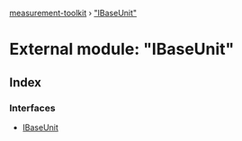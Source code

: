 [measurement-toolkit](../README.md) › ["IBaseUnit"](_ibaseunit_.md)

# External module: "IBaseUnit"

## Index

### Interfaces

* [IBaseUnit](../interfaces/_ibaseunit_.ibaseunit.md)

